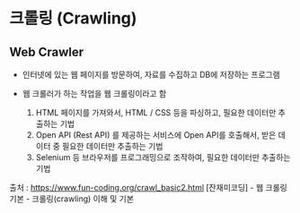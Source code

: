 # 크롤링 (Crawling)

## Web Crawler

- 인터넷에 있는 웹 페이지를 방문하여, 자료를 수집하고 DB에 저장하는 프로그램

- 웹 크롤러가 하는 작업을 웹 크롤링이라고 함
  1. HTML 페이지를 가져와서, HTML / CSS 등을 파싱하고, 필요한 데이터만 추출하는 기법
  2. Open API (Rest API) 를 제공하는 서비스에 Open API를 호출해서, 받은 데이터 중 필요한 데이터만 추출하는 기법
  3. Selenium 등 브라우저를 프로그래밍으로 조작하여, 필요한 데이터만 추출하는 기법



출처 : https://www.fun-coding.org/crawl_basic2.html [잔재미코딩] - 웹 크롤링 기본 - 크롤링(crawling) 이해 및 기본

